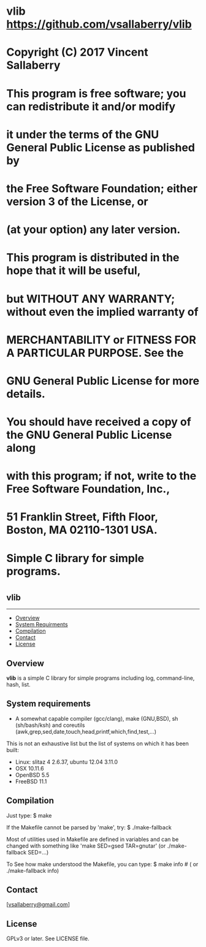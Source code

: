 #
# vlib <https://github.com/vsallaberry/vlib>
# Copyright (C) 2017 Vincent Sallaberry
#
# This program is free software; you can redistribute it and/or modify
# it under the terms of the GNU General Public License as published by
# the Free Software Foundation; either version 3 of the License, or
# (at your option) any later version.
#
# This program is distributed in the hope that it will be useful,
# but WITHOUT ANY WARRANTY; without even the implied warranty of
# MERCHANTABILITY or FITNESS FOR A PARTICULAR PURPOSE.  See the
# GNU General Public License for more details.
#
# You should have received a copy of the GNU General Public License along
# with this program; if not, write to the Free Software Foundation, Inc.,
# 51 Franklin Street, Fifth Floor, Boston, MA 02110-1301 USA.
#
# ############################################################################
#
# Simple C library for simple programs.
#

## vlib
--------------

* [Overview](#overview)
* [System Requirments](#systemrequirments)
* [Compilation](#compilation)
* [Contact](#contact)
* [License](#license)

## Overview
**vlib** is a simple C library for simple programs including log, command-line, hash, list.

## System requirements
- A somewhat capable compiler (gcc/clang), make (GNU,BSD), sh (sh/bash/ksh)
  and coreutils (awk,grep,sed,date,touch,head,printf,which,find,test,...)

This is not an exhaustive list but the list of systems on which it has been built:
- Linux: slitaz 4 2.6.37, ubuntu 12.04 3.11.0
- OSX 10.11.6
- OpenBSD 5.5
- FreeBSD 11.1

## Compilation
Just type:
    $ make

If the Makefile cannot be parsed by 'make', try:
    $ ./make-fallback

Most of utilities used in Makefile are defined in variables and can be changed
with something like 'make SED=gsed TAR=gnutar' (or ./make-fallback SED=...)

To See how make understood the Makefile, you can type:
    $ make info # ( or ./make-fallback info)

## Contact
[vsallaberry@gmail.com]

## License
GPLv3 or later. See LICENSE file.

